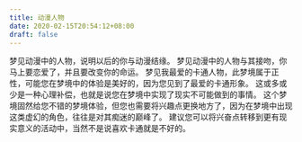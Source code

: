 ```yaml
---
title: 动漫人物
date: 2020-02-15T20:54:12+08:00
draft: false
---
```


梦见动漫中的人物，说明以后的你与动漫结缘。
梦见动漫中的人物与其接吻，你马上要恋爱了，并且要改变你的命运。
梦见我最爱的卡通人物，此梦境属于正性，可能您在梦境中的体验是美好的，因为您见到了最爱的卡通形象。
这或多或少是一种心理补偿，也就是说您在梦境中实现了现实不可能做到的事情。
这个梦境固然给您不错的梦境体验，但您也需要将兴趣点更换地方了，因为在梦境中出现这类虚幻的角色，往往是对其痴迷的巅峰了。
建议您可以将兴奋点转移到更有现实意义的活动中，当然不是说喜欢卡通就是不好的。
